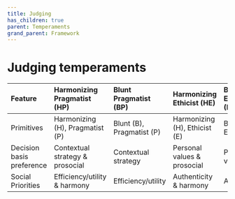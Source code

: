 ```yaml
---
title: Judging
has_children: true
parent: Temperaments
grand_parent: Framework
---
```


# Judging temperaments


| Feature           | Harmonizing Pragmatist (HP)  | Blunt Pragmatist (BP) | Harmonizing Ethicist (HE)    | Blunt Ethicist (BE)    |
| :--------------   | :--------------------| :-------------------| :---------------------- | :----------------------|
| Primitives | Harmonizing (H), Pragmatist (P) | Blunt (B), Pragmatist (P) | Harmonizing (H), Ethicist (E)    | Blunt (B), Ethicist (E)    |
| Decision basis preference    | Contextual strategy & prosocial  | Contextual strategy   | Personal values & prosocial | Personal values  |
| Social Priorities | Efficiency/utility & harmony | Efficiency/utility          | Authenticity & harmony         | Authenticity           |
